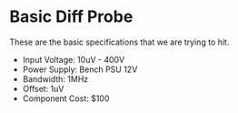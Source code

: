 <h1> 
Basic Diff Probe 
</h1>
<p>
These are the basic specifications that we are
trying to hit.
</p>
<ul>
<li> Input Voltage: 10uV - 400V</li>
<li> Power Supply: Bench PSU 12V </li>
<li> Bandwidth: 1MHz </li>
<li> Offset: 1uV </li>
<li> Component Cost: $100 </li>
</ul>
